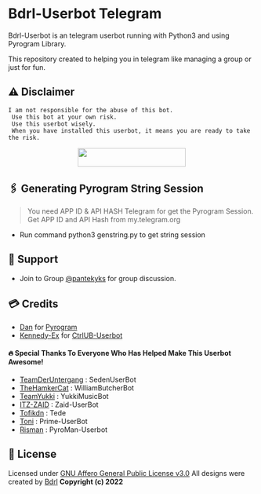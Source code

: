 # Bdrl-Userbot Telegram

Bdrl-Userbot is an telegram userbot running with Python3 and using Pyrogram Library.

This repository created to helping you in telegram like managing a group or just for fun.

## ⚠️ Disclaimer

```
I am not responsible for the abuse of this bot.
 Use this bot at your own risk.
 Use this userbot wisely.
 When you have installed this userbot, it means you are ready to take the risk.
```

<p align="center"><a href="https://heroku.com/deploy?template=https://github.com/Yansaii/Bdrl-Userbot"> <img src="https://img.shields.io/badge/Deploy%20To%20Heroku-blue?style=for-the-badge&logo=heroku" width="220" height="38.45"/></a></p>

## 🖇 Generating Pyrogram String Session
    
> You need APP ID & API HASH Telegram for get the Pyrogram Session. Get APP ID and API Hash from my.telegram.org
- Run command python3 genstring.py to get string session

## 👥 Support

- Join to Group [@pantekyks](https://t.me/pantekyks) for group discussion.

## 💳 Credits
-  [Dan](https://github.com/delivrance) for [Pyrogram](https://github.com/pyrogram/pyrogram)
-  [Kennedy-Ex](https://github.com/kennedy-ex) for [CtrlUB-Userbot](https://github.com/kennedy-ex/CtrlUB)

#### 🔥 Special Thanks To Everyone Who Has Helped Make This Userbot Awesome!
-  [TeamDerUntergang](https://github.com/TeamDerUntergang/Telegram-SedenUserBot) : SedenUserBot
-  [TheHamkerCat](https://github.com/TheHamkerCat/WilliamButcherBot) : WilliamButcherBot
-  [TeamYukki](https://github.com/TeamYukki/YukkiMusicBot) : YukkiMusicBot
-  [ITZ-ZAID](https://github.com/ITZ-ZAID) : Zaid-UserBot
-  [Tofikdn](https://github.com/tofikdn) : Tede
-  [Toni](https://github.com/Toni880) : Prime-UserBot
-  [Risman](https://github.com/mrismanaziz) : PyroMan-Userbot

## 📑 License
Licensed under [GNU Affero General Public License v3.0](https://github.com/Yansaii/Bdrl-Userbot/LICENSE) All designs were created by [Bdrl](https://github.com/Yansaii)
<b>Copyright (c) 2022</b>
